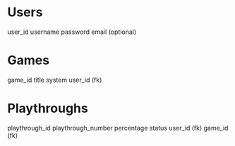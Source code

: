 # Users
user_id
username
password
email (optional)

# Games
game_id
title
system
user_id (fk)

# Playthroughs
playthrough_id
playthrough_number
percentage
status
user_id (fk)
game_id (fk)
